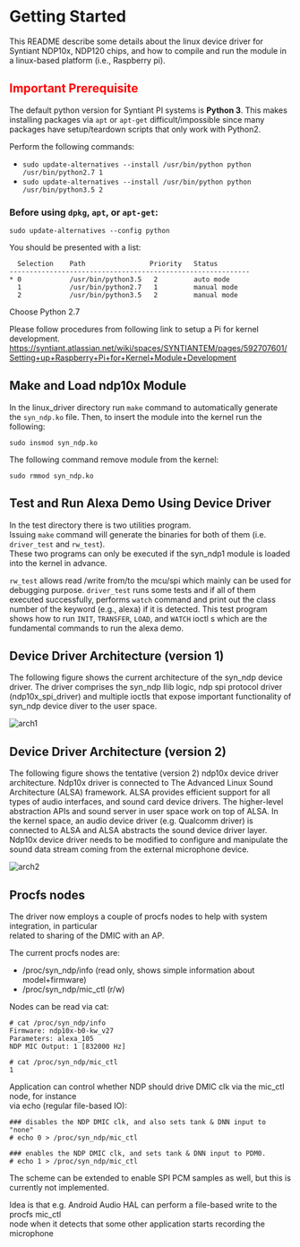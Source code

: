 # Getting Started
This README describe some details about the linux device driver for Syntiant NDP10x, NDP120 chips, 
and how to compile and run the module in a linux-based platform (i.e., Raspberry pi).

## <font color="red">Important Prerequisite</font>

The default python version for Syntiant PI systems is **Python 3**.  This makes installing packages via `apt` or `apt-get` difficult/impossible since many packages have setup/teardown scripts that only work with Python2.

Perform the following commands:
* `sudo update-alternatives --install /usr/bin/python python /usr/bin/python2.7 1`
* `sudo update-alternatives --install /usr/bin/python python /usr/bin/python3.5 2`


### Before using `dpkg`, `apt`, or `apt-get`:

`sudo update-alternatives --config python`

You should be presented with a list:

```
  Selection    Path                Priority   Status
------------------------------------------------------------
* 0            /usr/bin/python3.5   2         auto mode
  1            /usr/bin/python2.7   1         manual mode
  2            /usr/bin/python3.5   2         manual mode
```
Choose Python 2.7

Please follow procedures from following link to setup a Pi for kernel development.
https://syntiant.atlassian.net/wiki/spaces/SYNTIANTEM/pages/592707601/Setting+up+Raspberry+Pi+for+Kernel+Module+Development


## Make and Load ndp10x Module 

In the linux_driver directory run `make` command to automatically generate the 
`syn_ndp.ko` file.
Then, to insert the module into the kernel run the following:

```
sudo insmod syn_ndp.ko 
```
The following command remove module from the kernel:
```
sudo rmmod syn_ndp.ko 
```

## Test and Run Alexa Demo Using Device Driver

In the test directory there is two utilities program.  
Issuing `make` command will generate the binaries for both of them 
(i.e. `driver_test` and `rw_test`).  
These two programs can only be executed if the syn_ndp1 module is loaded into the kernel in advance. 

`rw_test` allows read /write from/to the mcu/spi  which mainly can be used for 
debugging purpose.
`driver_test` runs some tests and if  all of them executed successfully, 
performs `watch` command and print out the class number of the 
keyword (e.g., alexa) if it is detected. 
This test program shows how to run `INIT`, `TRANSFER`, `LOAD`, and `WATCH` 
ioctl s which are the fundamental commands to run the alexa demo.

## Device Driver Architecture (version 1)

The following figure shows the current architecture of the syn_ndp device driver.
The driver comprises the syn_ndp Ilib logic, ndp spi protocol driver (ndp10x_spi_driver) and 
multiple ioctls that expose important functionality of syn_ndp device diver to the user space.

![arch1](fig/arch1.png)


## Device Driver Architecture (version 2)
The following figure shows the tentative (version 2) ndp10x device driver architecture. 
Ndp10x driver is connected to The Advanced Linux Sound Architecture (ALSA) framework. 
ALSA provides efficient support for all types of audio interfaces, and sound card device drivers. 
The higher-level abstraction APIs and sound server in user space work on top of ALSA.
In the kernel space, an audio device driver (e.g. Qualcomm driver) is connected to ALSA 
and ALSA abstracts the sound device driver layer. 
Ndp10x device driver needs to be modified to configure and manipulate the sound data 
stream coming from the external microphone device.

![arch2](fig/arch2.png)


## Procfs nodes
The driver now employs a couple of procfs nodes to help with system integration, in particular  
related to sharing of the DMIC with an AP.

The current procfs nodes are:
- /proc/syn_ndp/info                     (read only, shows simple information about model+firmware)  
- /proc/syn_ndp/mic_ctl                  (r/w)   

Nodes can be read via cat:

```
# cat /proc/syn_ndp/info
Firmware: ndp10x-b0-kw_v27
Parameters: alexa_105
NDP MIC Output: 1 [832000 Hz]

# cat /proc/syn_ndp/mic_ctl
1
```

Application can control whether NDP should drive DMIC clk via the mic_ctl node, for instance  
via echo (regular file-based IO):
```
### disables the NDP DMIC clk, and also sets tank & DNN input to "none"
# echo 0 > /proc/syn_ndp/mic_ctl

### enables the NDP DMIC clk, and sets tank & DNN input to PDM0.
# echo 1 > /proc/syn_ndp/mic_ctl
```

The scheme can be extended to enable SPI PCM samples as well, but this is currently not implemented.
  
Idea is that e.g. Android Audio HAL can perform a file-based write to the procfs mic_ctl  
node when it detects that some other application starts recording the microphone

